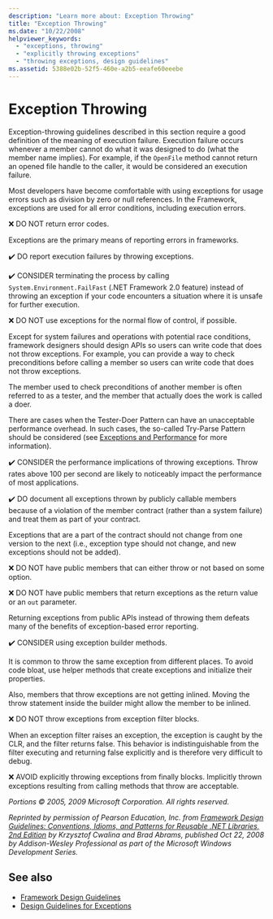 ```yaml
---
description: "Learn more about: Exception Throwing"
title: "Exception Throwing"
ms.date: "10/22/2008"
helpviewer_keywords:
  - "exceptions, throwing"
  - "explicitly throwing exceptions"
  - "throwing exceptions, design guidelines"
ms.assetid: 5388e02b-52f5-460e-a2b5-eeafe60eeebe
---
```

# Exception Throwing

Exception-throwing guidelines described in this section require a good definition of the meaning of execution failure. Execution failure occurs whenever a member cannot do what it was designed to do (what the member name implies). For example, if the `OpenFile` method cannot return an opened file handle to the caller, it would be considered an execution failure.

 Most developers have become comfortable with using exceptions for usage errors such as division by zero or null references. In the Framework, exceptions are used for all error conditions, including execution errors.

 ❌ DO NOT return error codes.

 Exceptions are the primary means of reporting errors in frameworks.

 ✔️ DO report execution failures by throwing exceptions.

 ✔️ CONSIDER terminating the process by calling `System.Environment.FailFast` (.NET Framework 2.0 feature) instead of throwing an exception if your code encounters a situation where it is unsafe for further execution.

 ❌ DO NOT use exceptions for the normal flow of control, if possible.

 Except for system failures and operations with potential race conditions, framework designers should design APIs so users can write code that does not throw exceptions. For example, you can provide a way to check preconditions before calling a member so users can write code that does not throw exceptions.

 The member used to check preconditions of another member is often referred to as a tester, and the member that actually does the work is called a doer.

 There are cases when the Tester-Doer Pattern can have an unacceptable performance overhead. In such cases, the so-called Try-Parse Pattern should be considered (see [Exceptions and Performance](exceptions-and-performance.md) for more information).

 ✔️ CONSIDER the performance implications of throwing exceptions. Throw rates above 100 per second are likely to noticeably impact the performance of most applications.

 ✔️ DO document all exceptions thrown by publicly callable members because of a violation of the member contract (rather than a system failure) and treat them as part of your contract.

 Exceptions that are a part of the contract should not change from one version to the next (i.e., exception type should not change, and new exceptions should not be added).

 ❌ DO NOT have public members that can either throw or not based on some option.

 ❌ DO NOT have public members that return exceptions as the return value or an `out` parameter.

 Returning exceptions from public APIs instead of throwing them defeats many of the benefits of exception-based error reporting.

 ✔️ CONSIDER using exception builder methods.

 It is common to throw the same exception from different places. To avoid code bloat, use helper methods that create exceptions and initialize their properties.

 Also, members that throw exceptions are not getting inlined. Moving the throw statement inside the builder might allow the member to be inlined.

 ❌ DO NOT throw exceptions from exception filter blocks.

 When an exception filter raises an exception, the exception is caught by the CLR, and the filter returns false. This behavior is indistinguishable from the filter executing and returning false explicitly and is therefore very difficult to debug.

 ❌ AVOID explicitly throwing exceptions from finally blocks. Implicitly thrown exceptions resulting from calling methods that throw are acceptable.

 *Portions © 2005, 2009 Microsoft Corporation. All rights reserved.*

 *Reprinted by permission of Pearson Education, Inc. from [Framework Design Guidelines: Conventions, Idioms, and Patterns for Reusable .NET Libraries, 2nd Edition](https://www.informit.com/store/framework-design-guidelines-conventions-idioms-and-9780321545619) by Krzysztof Cwalina and Brad Abrams, published Oct 22, 2008 by Addison-Wesley Professional as part of the Microsoft Windows Development Series.*

## See also

- [Framework Design Guidelines](index.md)
- [Design Guidelines for Exceptions](exceptions.md)
